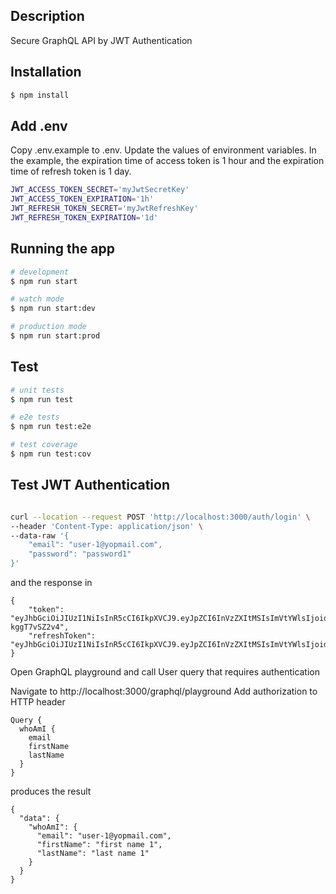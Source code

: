 ## Description

Secure GraphQL API by JWT Authentication

## Installation

```bash
$ npm install
```

## Add .env

Copy .env.example to .env.
Update the values of environment variables. In the example,
the expiration time of access token is 1 hour and the expiration time of refresh token is 1 day.

```bash
JWT_ACCESS_TOKEN_SECRET='myJwtSecretKey'
JWT_ACCESS_TOKEN_EXPIRATION='1h'
JWT_REFRESH_TOKEN_SECRET='myJwtRefreshKey'
JWT_REFRESH_TOKEN_EXPIRATION='1d'
```

## Running the app

```bash
# development
$ npm run start

# watch mode
$ npm run start:dev

# production mode
$ npm run start:prod
```

## Test

```bash
# unit tests
$ npm run test

# e2e tests
$ npm run test:e2e

# test coverage
$ npm run test:cov
```

## Test JWT Authentication

```bash

curl --location --request POST 'http://localhost:3000/auth/login' \
--header 'Content-Type: application/json' \
--data-raw '{
    "email": "user-1@yopmail.com",
    "password": "password1"
}'

```

and the response in

```
{
    "token": "eyJhbGciOiJIUzI1NiIsInR5cCI6IkpXVCJ9.eyJpZCI6InVzZXItMSIsImVtYWlsIjoidXNlci0xQHlvcG1haWwuY29tIiwiaWF0IjoxNjYwNjYzODU2LCJleHAiOjE2NjA2Njc0NTZ9.uGUTA4grbcd5ICMyurO6dE5KZAeXMNI-kggT7vSZ2v4",
    "refreshToken": "eyJhbGciOiJIUzI1NiIsInR5cCI6IkpXVCJ9.eyJpZCI6InVzZXItMSIsImVtYWlsIjoidXNlci0xQHlvcG1haWwuY29tIiwiaWF0IjoxNjYwNjYzODU2LCJleHAiOjE2NjA3NTAyNTZ9.3y8wGgIdRBPaCafcpqP4qG7Ly1e4AP3xXuyaAex5gkA"
}
```

Open GraphQL playground and call User query that requires authentication

Navigate to http://localhost:3000/graphql/playground
Add authorization to HTTP header

```
Query {
  whoAmI {
    email
    firstName
    lastName
  }
}

```

produces the result

```
{
  "data": {
    "whoAmI": {
      "email": "user-1@yopmail.com",
      "firstName": "first name 1",
      "lastName": "last name 1"
    }
  }
}

```
